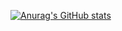 [![Anurag's GitHub stats](https://github-readme-stats.vercel.app/api?username=michaelchemic)](https://github.com/anuraghazra/github-readme-stats)
